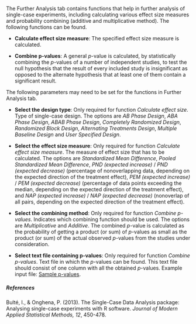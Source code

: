 The Further Analysis tab contains functions that help in further analysis of single-case experiments, including calculating various effect size measures and probability combining (additive and multiplicative method). The following functions can be found.

* **Calculate effect size measure**: The specified effect size measure is calculated.

* **Combine p-values**: A general *p*-value is calculated, by statistically combining the *p*-values of a number of independent studies, to test the null hypothesis that the result of every included study is insignificant as opposed to the alternate hypothesis that at least one of them contain a significant result.

The following parameters may need to be set for the functions in Further Analysis tab.

* **Select the design type**: Only required for function *Calculate effect size*. Type of single-case design. The options are *AB Phase Design*, *ABA Phase Design*, *ABAB Phase Design*, *Completely Randomized Design*, *Randomized Block Design*, *Alternating Treatments Design*, *Multiple Baseline Design* and *User Specified Design*.

* **Select the effect size measure**: Only required for function *Calculate effect size measure*. The measure of effect size that has to be calculated. The options are *Standardized Mean Difference*, *Pooled Standardized Mean Difference*, *PND (expected increase)* / *PND (expected decrease)* (percentage of nonoverlapping data, depending on the expected direction of the treatment effect), *PEM (expected increase)* / *PEM (expected decrease)* (percentage of data points exceeding the median, depending on the expected direction of the treatment effect), and *NAP (expected increase)* / *NAP (expected decrease)* (nonoverlap of all pairs, depending on the expected direction of the treatment effect).

* **Select the combining method**: Only required for function *Combine p-values*. Indicates which combining function should be used. The options are *Multiplicative* and *Additive*. The combined *p*-value is calculated as the probability of getting a product (or sum) of *p*-values as small as the product (or sum) of the actual observed *p*-values from the studies under consideration.

* **Select text file containing p-values**: Only required for function *Combine p-values*. Text file in which the *p*-values can be found. This text file should consist of one column with all the obtained *p*-values. Example input file: [Sample p-values](pvalues.txt).

##### **References**

Bult&eacute;, I., & Onghena, P. (2013). The Single-Case Data Analysis package: Analysing single-case experiments with R software. *Journal of Modern Applied Statistical Methods, 12*, 450-478.
